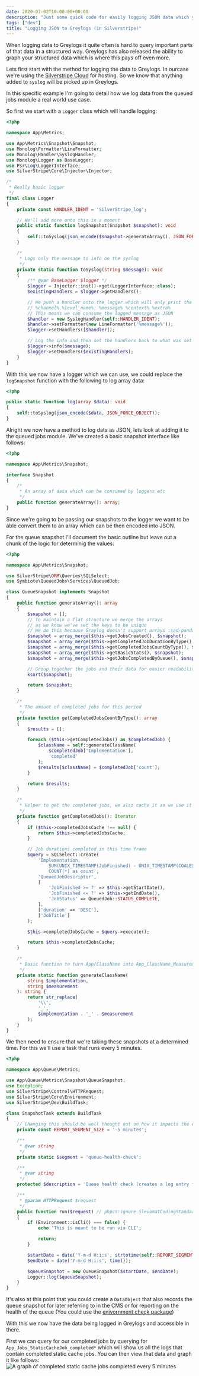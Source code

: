 ```yaml
---
date: 2020-07-02T10:00:00+00:00
description: "Just some quick code for easily logging JSON data which you can then query in Greylogs"
tags: ["dev"]
title: "Logging JSON to Greylogs (in Silverstripe)"
---
```


When logging data to Greylogs it quite often is hard to query important parts of that data in a structured way. Greylogs has also released the ability to graph your structured data which is where this pays off even more.

Lets first start with the method for logging the data to Greylogs. In ourcase we're using the [Silverstripe Cloud](https://www.silverstripe.com/cloud-hosting) for hosting. So we know that anything added to `syslog` will be picked up in Greylogs.

In this specific example I'm going to detail how we log data from the queued jobs module a real world use case.

So first we start with a `Logger` class which will handle logging:

```php
<?php

namespace App\Metrics;

use App\Metrics\Snapshot\Snapshot;
use Monolog\Formatter\LineFormatter;
use Monolog\Handler\SyslogHandler;
use Monolog\Logger as BaseLogger;
use Psr\Log\LoggerInterface;
use SilverStripe\Core\Injector\Injector;

/*
 * Really basic logger
 */
final class Logger
{
    private const HANDLER_IDENT = 'SilverStripe_log';

    // We'll add more onto this in a moment
    public static function logSnapshot(Snapshot $snapshot): void
    {
        self::toSyslog(json_encode($snapshot->generateArray(), JSON_FORCE_OBJECT));
    }

    /*
     * Logs only the message to info on the syslog
     */
    private static function toSyslog(string $message): void
    {
        /** @var BaseLogger $logger */
        $logger = Injector::inst()->get(LoggerInterface::class);
        $existingHandlers = $logger->getHandlers();

        // We push a handler onto the logger which will only print the message rather than:
        // %channel%.%level_name%: %message% %context% %extra%
        // This means we can consume the logged message as JSON
        $handler = new SyslogHandler(self::HANDLER_IDENT);
        $handler->setFormatter(new LineFormatter('%message%'));
        $logger->setHandlers([$handler]);

        // Log the info and then set the handlers back to what was set previously
        $logger->info($message);
        $logger->setHandlers($existingHandlers);
    }
}
```

With this we now have a logger which we can use, we could replace the `logSnapshot` function with the following to log array data:
```php
<?php

public static function log(array $data): void
{
    self::toSyslog(json_encode($data, JSON_FORCE_OBJECT));
}
```

Alright we now have a method to log data as JSON, lets look at adding it to the queued jobs module. We've created a basic snapshot interface like follows:
```php
<?php

namespace App\Metrics\Snapshot;

interface Snapshot
{
    /*
     * An array of data which can be consumed by loggers etc
     */
    public function generateArray(): array;
}
```

Since we're going to be passing our snapshots to the logger we want to be able convert them to an array which can be then encoded into JSON.

For the queue snapshot I'll document the basic outline but leave out a chunk of the logic for determinig the values:

```php
<?php

namespace App\Metrics\Snapshot;

use SilverStripe\ORM\Queries\SQLSelect;
use Symbiote\QueuedJobs\Services\QueuedJob;

class QueueSnapshot implements Snapshot
{
    public function generateArray(): array
    {
        $snapshot = [];
        // To maintain a flat structure we merge the arrays
        // as we know we've set the keys to be unique
        // We do this because Graylog doesn't support arrays :sad-panda:
        $snapshot = array_merge($this->getJobsCreated(), $snapshot);
        $snapshot = array_merge($this->getCompletedJobDurationByType(), $snapshot);
        $snapshot = array_merge($this->getCompletedJobsCountByType(), $snapshot);
        $snapshot = array_merge($this->getBasicStats(), $snapshot);
        $snapshot = array_merge($this->getJobsCompletedByQueue(), $snapshot);

        // Group together the jobs and their data for easier readability
        ksort($snapshot);

        return $snapshot;
    }

    /*
     * The amount of completed jobs for this period
     */
    private function getCompletedJobsCountByType(): array
    {
        $results = [];

        foreach ($this->getCompletedJobs() as $completedJob) {
            $className = self::generateClassName(
                $completedJob['Implementation'],
                'completed'
            );
            $results[$className] = $completedJob['count'];
        }

        return $results;
    }

    /*
     * Helper to get the completed jobs, we also cache it as we use it a few times
     */
    private function getCompletedJobs(): Iterator
    {
        if ($this->completedJobsCache !== null) {
            return $this->completedJobsCache;
        }

        // Job durations completed in this time frame
        $query = SQLSelect::create(
            'Implementation,
                SUM(UNIX_TIMESTAMP(JobFinished) - UNIX_TIMESTAMP(COALESCE(JobRestarted, JobStarted))) as duration,
                COUNT(*) as count',
            'QueuedJobDescriptor',
            [
                'JobFinished >= ?' => $this->getStartDate(),
                'JobFinished <= ?' => $this->getEndDate(),
                'JobStatus' => QueuedJob::STATUS_COMPLETE,
            ],
            ['duration' => 'DESC'],
            ['JobTitle']
        );

        $this->completedJobsCache = $query->execute();

        return $this->completedJobsCache;
    }

    /*
     * Basic function to turn App/ClassName into App_ClassName_Measurement
     */
    private static function generateClassName(
        string $implementation,
        string $measurement
    ): string {
        return str_replace(
            '\\',
            '_',
            $implementation . '_' . $measurement
        );
    }
}
```

We then need to ensure that we're taking these snapshots at a determined time. For this we'll use a task that runs every 5 minutes.

```php
<?php

namespace App\Queue\Metrics;

use App\Queue\Metrics\Snapshot\QueueSnapshot;
use Exception;
use SilverStripe\Control\HTTPRequest;
use SilverStripe\Core\Environment;
use SilverStripe\Dev\BuildTask;

class SnapshotTask extends BuildTask
{
    // Changing this should be well thought out on how it impacts the existing log entries/graphs
    private const REPORT_SEGMENT_SIZE = '-5 minutes';

    /**
     * @var string
     */
    private static $segment = 'queue-health-check';

    /**
     * @var string
     */
    protected $description = 'Queue health check (creates a log entry for the last 5 minutes)';

    /**
     * @param HTTPRequest $request
     */
    public function run($request) // phpcs:ignore SlevomatCodingStandard.TypeHints
    {
        if (Environment::isCli() === false) {
            echo 'This is meant to be run via CLI';

            return;
        }

        $startDate = date('Y-m-d H:i:s', strtotime(self::REPORT_SEGMENT_SIZE));
        $endDate = date('Y-m-d H:i:s', time());

        $queueSnapshot = new QueueSnapshot($startDate, $endDate);
        Logger::log($queueSnapshot);
    }
}
```

It's also at this point that you could create a `DataObject` that also records the queue snapshot for later referring to in the CMS or for reporting on the health of the queue (You could use the [enivornment check package](https://github.com/silverstripe/silverstripe-environmentcheck))

With this we now have the data being logged in Greylogs and accessible in there.

First we can query for our completed jobs by querying for `App_Jobs_StaticCacheJob_completed*` which will show us all the logs that contain completed static cache jobs. You can then view that data and graph it like follows:
![A graph of completed static cache jobs completed every 5 minutes](/greylogs-silverstripe/greylogs.png)